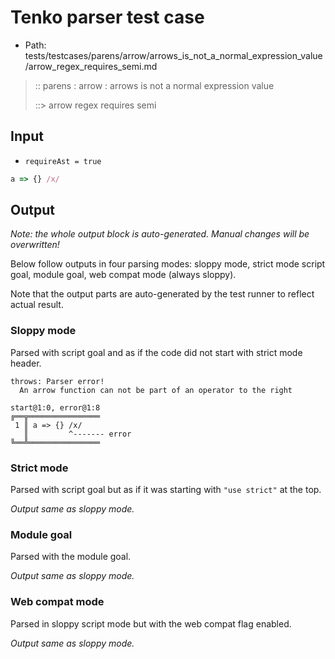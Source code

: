 # Tenko parser test case

- Path: tests/testcases/parens/arrow/arrows_is_not_a_normal_expression_value/arrow_regex_requires_semi.md

> :: parens : arrow : arrows is not a normal expression value
>
> ::> arrow regex requires semi

## Input

- `requireAst = true`

`````js
a => {} /x/
`````

## Output

_Note: the whole output block is auto-generated. Manual changes will be overwritten!_

Below follow outputs in four parsing modes: sloppy mode, strict mode script goal, module goal, web compat mode (always sloppy).

Note that the output parts are auto-generated by the test runner to reflect actual result.

### Sloppy mode

Parsed with script goal and as if the code did not start with strict mode header.

`````
throws: Parser error!
  An arrow function can not be part of an operator to the right

start@1:0, error@1:8
╔══╦════════════════
 1 ║ a => {} /x/
   ║         ^------- error
╚══╩════════════════

`````

### Strict mode

Parsed with script goal but as if it was starting with `"use strict"` at the top.

_Output same as sloppy mode._

### Module goal

Parsed with the module goal.

_Output same as sloppy mode._

### Web compat mode

Parsed in sloppy script mode but with the web compat flag enabled.

_Output same as sloppy mode._
